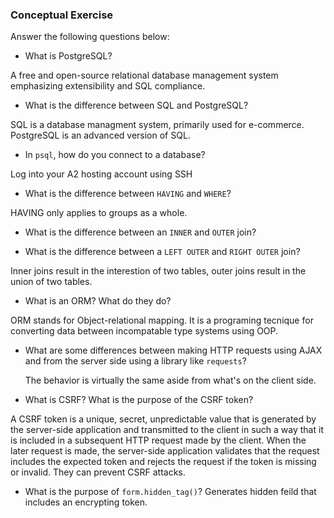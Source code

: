 ### Conceptual Exercise

Answer the following questions below:

- What is PostgreSQL?

A free and open-source relational database management system emphasizing extensibility and SQL compliance.

- What is the difference between SQL and PostgreSQL?

SQL is a database managment system, primarily used for e-commerce. PostgreSQL is an advanced version of SQL.

- In `psql`, how do you connect to a database?

Log into your A2 hosting account using SSH

- What is the difference between `HAVING` and `WHERE`?

HAVING only applies to groups as a whole.

- What is the difference between an `INNER` and `OUTER` join?

- What is the difference between a `LEFT OUTER` and `RIGHT OUTER` join?

Inner joins result in the interestion of two tables, outer joins result in the union of two tables.

- What is an ORM? What do they do?

ORM stands for Object-relational mapping. It is a programing tecnique for converting data between incompatable type systems using OOP.

- What are some differences between making HTTP requests using AJAX 
  and from the server side using a library like `requests`?

  The behavior is virtually the same aside from what's on the client side.

- What is CSRF? What is the purpose of the CSRF token?


A CSRF token is a unique, secret, unpredictable value that is generated by the server-side application and transmitted to the client in such a way that it is included in a subsequent HTTP request made by the client. When the later request is made, the server-side application validates that the request includes the expected token and rejects the request if the token is missing or invalid. They can prevent CSRF attacks.

- What is the purpose of `form.hidden_tag()`?
Generates hidden feild that includes an encrypting token.